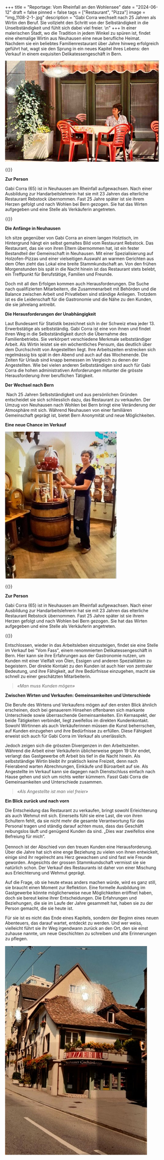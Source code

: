 +++
title = "Reportage: Vom Rheinfall an den Wohlensee"
date = "2024-06-12"
draft = false
pinned = false
tags = ["Restaurant", "Pizza"]
image = "img_1108-2-1-.jpg"
description = "Gabi Corra wechselt nach 25 Jahren als Wirtin den Beruf. Sie vollzieht den Schritt von der Selbständigkeit in die Unselbständigkeit und fühlt sich dabei viel freier. \n"
+++
In einer malerischen Stadt, wo die Tradition in jedem Winkel zu spüren ist, findet eine ehemalige Wirtin aus Neuhausen eine neue berufliche Heimat. Nachdem sie ein beliebtes Familienrestaurant über Jahre hinweg erfolgreich geführt hat, wagt sie den Sprung in ein neues Kapitel ihres Lebens: den Verkauf in einem exquisiten Delikatessengeschäft in Bern.

![Gabi Corra vor ihrer Pizzeria in Neuhau-sen am Rheinfall](viewrecentphotos.jpeg "Die Anfänge in Neuhausen")

{{<box>}}

**Zur Person**

Gabi Corra (65) ist in Neuhausen am Rheinfall aufgewachsen. Nach einer Ausbildung zur Handarbeitslehrerin hat sie mit 23 Jahren das elterliche Restaurant Rebstock übernommen. Fast 25 Jahre später ist sie ihrem Herzen gefolgt und nach Wohlen bei Bern gezogen. Sie hat das Wirten aufgegeben und eine Stelle als Verkäuferin angetreten.

{{</box>}}

**Die Anfänge in Neuhausen**

Ich sitze gegenüber von Gabi Corra an einem langen Holztisch, im Hintergrund hängt ein selbst gemaltes Bild vom Restaurant Rebstock. Das Restaurant, das sie von ihren Eltern übernommen hat, ist ein fester Bestandteil der Gemeinschaft in Neuhausen. Mit einer Spezialisierung auf Holzofen-Pizzas und einer vielseitigen Auswahl an warmen Gerichten aus dem Ofen zieht das Lokal eine breite Stammkundschaft an. Von den frühen Morgenstunden bis spät in die Nacht hinein ist das Restaurant stets belebt, ein Treffpunkt für Berufstätige, Familien und Freunde.

Doch mit all den Erfolgen kommen auch Herausforderungen. Die Suche nach qualifizierten Mitarbeitern, die Zusammenarbeit mit Behörden und die Balance zwischen Arbeit und Privatleben sind ständige Anliegen. Trotzdem ist es die Leidenschaft für die Gastronomie und die Nähe zu den Kunden, die sie jahrelang antreibt.

**Die Herausforderungen der Unabhängigkeit**

Laut Bundesamt für Statistik bezeichnet sich in der Schweiz etwa jeder 13. Erwerbstätige als selbstständig. Gabi Corra ist eine von ihnen und findet ihren Weg in die Selbstständigkeit durch die Übernahme des Familienbetriebs. Sie verkörpert verschiedene Merkmale selbstständiger Arbeit. Als Wirtin leistet sie ein wöchentliches Pensum, das deutlich über dem Durchschnitt von Angestellten liegt. Ihre Arbeitszeiten erstrecken sich regelmässig bis spät in den Abend und auch auf das Wochenende. Die Zeiten für Urlaub sind knapp bemessen im Vergleich zu denen der Angestellten. Wie bei vielen anderen Selbstständigen sind auch für Gabi Corra die hohen administrativen Anforderungen mitunter die grösste Herausforderung ihrer beruflichen Tätigkeit.

**Der Wechsel nach Bern**

 Nach 25 Jahren Selbstständigkeit und aus persönlichen Gründen entscheidet sie sich schliesslich dazu, das Restaurant zu verkaufen. Der Umzug von Neuhausen nach Wohlen bei Bern bringt eine Veränderung der Atmosphäre mit sich. Während Neuhausen von einer familiären Gemeinschaft geprägt ist, bietet Bern Anonymität und neue Möglichkeiten.

**Eine neue Chance im Verkauf**

![Gabi Corra im vom Fass in Bern](photo-2024-04-29-21-45-55.jpg)

{{<box>}}

**Zur Person**

Gabi Corra (65) ist in Neuhausen am Rheinfall aufgewachsen. Nach einer Ausbildung zur Handarbeitslehrerin hat sie mit 23 Jahren das elterliche Restaurant Rebstock übernommen. Fast 25 Jahre später ist sie ihrem Herzen gefolgt und nach Wohlen bei Bern gezogen. Sie hat das Wirten aufgegeben und eine Stelle als Verkäuferin angetreten.

{{</box>}}

Entschlossen, wieder in das Arbeitsleben einzusteigen, findet sie eine Stelle im Verkauf bei "Vom Fass", einem renommierten Delikatessengeschäft in Bern. Hier kann sie ihre Erfahrungen aus der Gastronomie nutzen, um Kunden mit einer Vielfalt von Ölen, Essigen und anderen Spezialitäten zu begeistern. Der direkte Kontakt zu den Kunden ist auch hier von zentraler Bedeutung, und ihre Fähigkeit, auf ihre Bedürfnisse einzugehen, macht sie schnell zu einer geschätzten Mitarbeiterin.

> *«Man muss Kunden mögen»*

**Zwischen Wirten und Verkaufen: Gemeinsamkeiten und Unterschiede**

Die Berufe des Wirtens und Verkaufens mögen auf den ersten Blick ähnlich erscheinen, doch bei genauerem Hinsehen offenbaren sich markante Unterschiede sowie überraschende Gemeinsamkeiten. Ein Kernaspekt, der beide Tätigkeiten verbindet, liegt zweifellos im direkten Kundenkontakt. Sowohl Wirtinnen als auch Verkäuferinnen müssen die Kunst beherrschen, auf Kunden einzugehen und ihre Bedürfnisse zu erfüllen. Diese Fähigkeit erweist sich auch für Gabi Corra im Verkauf als unerlässlich.

Jedoch zeigen sich die grössten Divergenzen in den Arbeitszeiten. Während die Arbeit einer Verkäuferin üblicherweise gegen 19 Uhr endet, verlangt das Gastgewerbe oft Arbeit bis tief in die Nacht hinein. Als selbstständige Wirtin bleibt ihr praktisch keine Freizeit, denn nach Feierabend warten Abrechnungen, Einkäufe und Büroarbeit auf sie. Als Angestellte im Verkauf kann sie dagegen nach Dienstschluss einfach nach Hause gehen und sich um nichts weiter kümmern. Fasst Gabi Corra die Gemeinsamkeiten und Unterschiede zusammen.

> *«Als Angestellte ist man viel freier»*

**Ein Blick zurück und nach vorn**

Die Entscheidung das Restaurant zu verkaufen, bringt sowohl Erleichterung als auch Wehmut mit sich. Einerseits fühl sie eine Last, die von ihren Schultern fehlt, da sie nicht mehr die gesamte Verantwortung für das Personal tragen und ständig darauf achten muss, dass das Geschäft reibungslos läuft und genügend Kunden da sind. „Dies war zweifellos eine Befreiung für mich“.\
\
Dennoch ist der Abschied von den treuen Kunden eine Herausforderung. Über die Jahre hat sich eine enge Beziehung zu vielen von ihnen entwickelt, einige sind ihr regelrecht ans Herz gewachsen und sind fast wie Freunde geworden. Angesichts der grossen Stammkundschaft vermisst sie sie natürlich schon. Der Verkauf des Restaurants ist daher von einer Mischung aus Erleichterung und Wehmut geprägt.

Auf die Frage, ob sie heute etwas anders machen würde, wird es ganz still, sie braucht einen Moment zur Reflektion. Eine formelle Ausbildung im Gastgewerbe könnte möglicherweise neue Möglichkeiten eröffnet haben, doch sie bereut keine ihrer Entscheidungen. Die Erfahrungen und Beziehungen, die sie im Laufe der Jahre gesammelt hat, haben sie zu der Person gemacht, die sie heute ist.

Für sie ist es nicht das Ende eines Kapitels, sondern der Beginn eines neuen Abenteuers, das darauf wartet, entdeckt zu werden. Und wer weiss, vielleicht führt sie ihr Weg irgendwann zurück an den Ort, den sie einst zuhause nannte, um neue Geschichten zu schreiben und alte Erinnerungen zu pflegen.

![Pizzeria Corra in Neuhausen am Rheinfall](screenshot-2024-06-12-at-17.14.30-min.jpg)